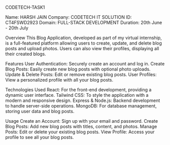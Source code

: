 CODETECH-TASK1


Name: HARSH JAIN
Company: CODETECH IT SOLUTION
ID: CT4FSWD2923
Domain: FULL-STACK DEVELOPMENT
Duration: 20th June - 20th July

Overview
This Blog Application, developed as part of my virtual internship, is a full-featured platform allowing users to create, update, and delete blog posts and upload photos. Users can also view their profiles, displaying all their created blogs.

Features
User Authentication: Securely create an account and log in.
Create Blog Posts: Easily create new blog posts with optional photo uploads.
Update & Delete Posts: Edit or remove existing blog posts.
User Profiles: View a personalized profile with all your blog posts.

Technologies Used
React: For the front-end development, providing a dynamic user interface.
Tailwind CSS: To style the application with a modern and responsive design.
Express & Node.js: Backend development to handle server-side operations.
MongoDB: For database management, storing user data and blog posts.

Usage
Create an Account: Sign up with your email and password.
Create Blog Posts: Add new blog posts with titles, content, and photos.
Manage Posts: Edit or delete your existing blog posts.
View Profile: Access your profile to see all your blog posts.
